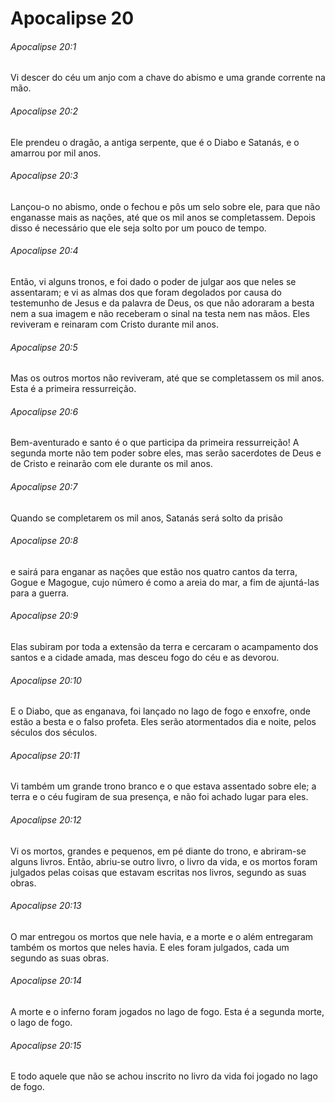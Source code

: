 # Apocalipse 20

###### Apocalipse 20:1

Vi descer do céu um anjo com a chave do abismo e uma grande corrente na mão.

###### Apocalipse 20:2

Ele prendeu o dragão, a antiga serpente, que é o Diabo e Satanás, e o amarrou por mil anos.

###### Apocalipse 20:3

Lançou-o no abismo, onde o fechou e pôs um selo sobre ele, para que não enganasse mais as nações, até que os mil anos se completassem. Depois disso é necessário que ele seja solto por um pouco de tempo.

###### Apocalipse 20:4

Então, vi alguns tronos, e foi dado o poder de julgar aos que neles se assentaram; e vi as almas dos que foram degolados por causa do testemunho de Jesus e da palavra de Deus, os que não adoraram a besta nem a sua imagem e não receberam o sinal na testa nem nas mãos. Eles reviveram e reinaram com Cristo durante mil anos.

###### Apocalipse 20:5

Mas os outros mortos não reviveram, até que se completassem os mil anos. Esta é a primeira ressurreição.

###### Apocalipse 20:6

Bem-aventurado e santo é o que participa da primeira ressurreição! A segunda morte não tem poder sobre eles, mas serão sacerdotes de Deus e de Cristo e reinarão com ele durante os mil anos.

###### Apocalipse 20:7

Quando se completarem os mil anos, Satanás será solto da prisão

###### Apocalipse 20:8

e sairá para enganar as nações que estão nos quatro cantos da terra, Gogue e Magogue, cujo número é como a areia do mar, a fim de ajuntá-las para a guerra.

###### Apocalipse 20:9

Elas subiram por toda a extensão da terra e cercaram o acampamento dos santos e a cidade amada, mas desceu fogo do céu e as devorou.

###### Apocalipse 20:10

E o Diabo, que as enganava, foi lançado no lago de fogo e enxofre, onde estão a besta e o falso profeta. Eles serão atormentados dia e noite, pelos séculos dos séculos.

###### Apocalipse 20:11

Vi também um grande trono branco e o que estava assentado sobre ele; a terra e o céu fugiram de sua presença, e não foi achado lugar para eles.

###### Apocalipse 20:12

Vi os mortos, grandes e pequenos, em pé diante do trono, e abriram-se alguns livros. Então, abriu-se outro livro, o livro da vida, e os mortos foram julgados pelas coisas que estavam escritas nos livros, segundo as suas obras.

###### Apocalipse 20:13

O mar entregou os mortos que nele havia, e a morte e o além entregaram também os mortos que neles havia. E eles foram julgados, cada um segundo as suas obras.

###### Apocalipse 20:14

A morte e o inferno foram jogados no lago de fogo. Esta é a segunda morte, o lago de fogo.

###### Apocalipse 20:15

E todo aquele que não se achou inscrito no livro da vida foi jogado no lago de fogo.

